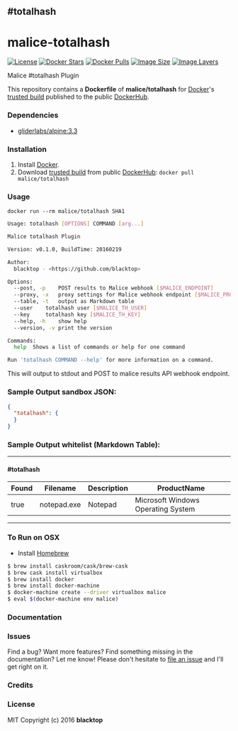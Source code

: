 ## #totalhash

# malice-totalhash

[![License](http://img.shields.io/:license-mit-blue.svg)](http://doge.mit-license.org)
[![Docker Stars](https://img.shields.io/docker/stars/malice/totalhash.svg)][hub]
[![Docker Pulls](https://img.shields.io/docker/pulls/malice/totalhash.svg)][hub]
[![Image Size](https://img.shields.io/imagelayers/image-size/malice/totalhash/latest.svg)](https://imagelayers.io/?images=malice/totalhash:latest)
[![Image Layers](https://img.shields.io/imagelayers/layers/malice/totalhash/latest.svg)](https://imagelayers.io/?images=malice/totalhash:latest)

Malice #totalhash Plugin

This repository contains a **Dockerfile** of **malice/totalhash** for [Docker](https://www.docker.io/)'s [trusted build](https://index.docker.io/u/malice/totalhash/) published to the public [DockerHub](https://index.docker.io/).

### Dependencies

* [gliderlabs/alpine:3.3](https://index.docker.io/_/gliderlabs/alpine/)


### Installation

1. Install [Docker](https://www.docker.io/).
2. Download [trusted build](https://hub.docker.com/r/malice/totalhash/) from public [DockerHub](https://hub.docker.com): `docker pull malice/totalhash`

### Usage

    docker run --rm malice/totalhash SHA1

```bash
Usage: totalhash [OPTIONS] COMMAND [arg...]

Malice totalhash Plugin

Version: v0.1.0, BuildTime: 20160219

Author:
  blacktop - <https://github.com/blacktop>

Options:
  --post, -p	POST results to Malice webhook [$MALICE_ENDPOINT]
  --proxy, -x	proxy settings for Malice webhook endpoint [$MALICE_PROXY]
  --table, -t	output as Markdown table
  --user 	totalhash user [$MALICE_TH_USER]
  --key 	totalhash key [$MALICE_TH_KEY]
  --help, -h	show help
  --version, -v	print the version

Commands:
  help	Shows a list of commands or help for one command

Run 'totalhash COMMAND --help' for more information on a command.
```

This will output to stdout and POST to malice results API webhook endpoint.

### Sample Output **sandbox** JSON:
```json
{
  "totalhash": {
  }
}
```
### Sample Output **whitelist** (Markdown Table):
---
#### #totalhash
| Found | Filename    | Description | ProductName                        |
| ----- | ----------- | ----------- | ---------------------------------- |
| true  | notepad.exe | Notepad     | Microsoft Windows Operating System |
---

### To Run on OSX
 - Install [Homebrew](http://brew.sh)

```bash
$ brew install caskroom/cask/brew-cask
$ brew cask install virtualbox
$ brew install docker
$ brew install docker-machine
$ docker-machine create --driver virtualbox malice
$ eval $(docker-machine env malice)
```

### Documentation

### Issues

Find a bug? Want more features? Find something missing in the documentation? Let me know! Please don't hesitate to [file an issue](https://github.com/maliceio/malice-av/issues/new) and I'll get right on it.

### Credits

### License
MIT Copyright (c) 2016 **blacktop**

[hub]: https://hub.docker.com/r/malice/totalhash/
